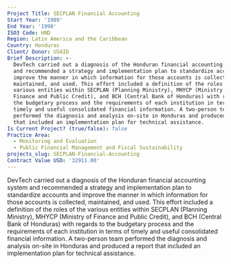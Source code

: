 ```yaml
---
Project Title: SECPLAN Financial Accounting
Start Year: '1989'
End Year: '1990'
ISO3 Code: HND
Region: Latin America and the Caribbean
Country: Honduras
Client/ Donor: USAID
Brief Description: >-
  DevTech carried out a diagnosis of the Honduran financial accounting system
  and recommended a strategy and implementation plan to standardize accounts and
  improve the manner in which information for those accounts is collected,
  maintained, and used. This effort included a definition of the roles of the
  various entities within SECPLAN (Planning Ministry), MHYCP (Ministry of
  Finance and Public Credit), and BCH (Central Bank of Honduras) with regards to
  the budgetary process and the requirements of each institution in terms of
  timely and useful consolidated financial information. A two-person team
  performed the diagnosis and analysis on-site in Honduras and produced a report
  that included an implementation plan for technical assistance.
Is Current Project? (true/false): false
Practice Area:
  - Monitoring and Evaluation
  - Public Financial Management and Fiscal Sustainability
projects_slug: SECPLAN-Financial-Accounting
Contract Value USD: '32911.00'
---
```

DevTech carried out a diagnosis of the Honduran financial accounting system and recommended a strategy and implementation plan to standardize accounts and improve the manner in which information for those accounts is collected, maintained, and used. This effort included a definition of the roles of the various entities within SECPLAN (Planning Ministry), MHYCP (Ministry of Finance and Public Credit), and BCH (Central Bank of Honduras) with regards to the budgetary process and the requirements of each institution in terms of timely and useful consolidated financial information. A two-person team performed the diagnosis and analysis on-site in Honduras and produced a report that included an implementation plan for technical assistance.